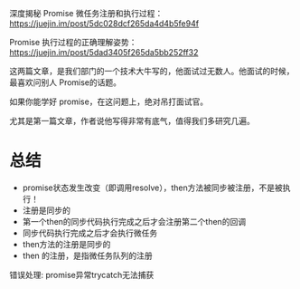 深度揭秘 Promise 微任务注册和执行过程：https://juejin.im/post/5dc028dcf265da4d4b5fe94f

Promise 执行过程的正确理解姿势：https://juejin.im/post/5dad3405f265da5bb252ff32

这两篇文章，是我们部门的一个技术大牛写的，他面试过无数人。他面试的时候，最喜欢问别人 Promise的话题。

如果你能学好 promise，在这问题上，绝对吊打面试官。

尤其是第一篇文章，作者说他写得非常有底气，值得我们多研究几遍。



# 总结
* promise状态发生改变（即调用resolve），then方法被同步被注册，不是被执行！
* 注册是同步的
* 第一个then的同步代码执行完成之后才会注册第二个then的回调
* 同步代码执行完成之后才会执行微任务
* then方法的注册是同步的
* then 的注册，是指微任务队列的注册

错误处理:
  promise异常trycatch无法捕获